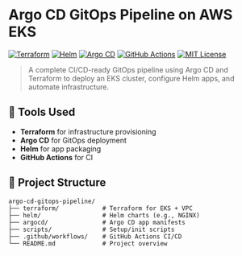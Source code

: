 # Argo CD GitOps Pipeline on AWS EKS

[![Terraform](https://img.shields.io/badge/IaC-Terraform-blueviolet?style=flat-square&logo=terraform)](https://www.terraform.io/)
[![Helm](https://img.shields.io/badge/Package_Manager-Helm-0f1689?style=flat-square&logo=helm)](https://helm.sh/)
[![Argo CD](https://img.shields.io/badge/GitOps-Argo%20CD-ef6c00?style=flat-square&logo=argo)](https://argo-cd.readthedocs.io/)
[![GitHub Actions](https://img.shields.io/github/actions/workflow/status/LMorrison-cyber/argo-cd-gitops-pipeline/terraform.yml?label=GitHub%20Actions&style=flat-square&logo=githubactions)](https://github.com/LMorrison-cyber/argo-cd-gitops-pipeline/actions)
[![MIT License](https://img.shields.io/badge/License-MIT-yellow.svg?style=flat-square)](LICENSE)

> A complete CI/CD-ready GitOps pipeline using Argo CD and Terraform to deploy an EKS cluster, configure Helm apps, and automate infrastructure.

## 🔧 Tools Used
- **Terraform** for infrastructure provisioning
- **Argo CD** for GitOps deployment
- **Helm** for app packaging
- **GitHub Actions** for CI

## 📂 Project Structure
```
argo-cd-gitops-pipeline/
├── terraform/            # Terraform for EKS + VPC
├── helm/                 # Helm charts (e.g., NGINX)
├── argocd/               # Argo CD app manifests
├── scripts/              # Setup/init scripts
├── .github/workflows/    # GitHub Actions CI/CD
└── README.md             # Project overview
```

